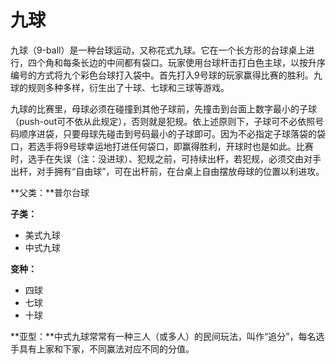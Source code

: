 # 九球

九球（9-ball）是一种台球运动，又称花式九球。它在一个长方形的台球桌上进行，四个角和每条长边的中间都有袋口。玩家使用台球杆击打白色主球，以按升序编号的方式将九个彩色台球打入袋中。首先打入9号球的玩家赢得比赛的胜利。九球的规则多种多样，衍生出了十球、七球和三球等游戏。

九球的比赛里，母球必须在碰撞到其他子球前，先撞击到台面上数字最小的子球（push-out可不依从此规定），否则就是犯规。依上述原则下，子球可不必依照号码顺序进袋，只要母球先碰击到号码最小的子球即可。因为不必指定子球落袋的袋口，若选手将9号球幸运地打进任何袋口，即赢得胜利，开球时也是如此。比赛时，选手在失误（注：没进球）、犯规之前，可持续出杆，若犯规，必须交由对手出杆，对手拥有“自由球”，可在出杆前，在台桌上自由摆放母球的位置以利进攻。

**父类：**普尔台球

**子类：**

- 美式九球
- 中式九球

**变种：**

- 四球
- 七球
- 十球

**亚型：**中式九球常常有一种三人（或多人）的民间玩法，叫作“追分”，每名选手具有上家和下家，不同赢法对应不同的分值。
